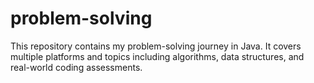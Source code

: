 # problem-solving
This repository contains my problem-solving journey in  Java.  It covers multiple platforms and topics including algorithms, data structures, and real-world coding assessments.
